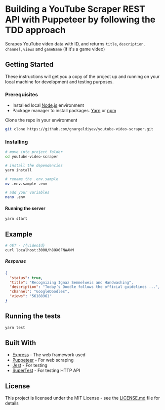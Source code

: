 # Building a YouTube Scraper REST API with Puppeteer by following the TDD approach

Scrapes YouTube video data with ID, and returns `title`, `description`, `channel`, `views` and `gameName` (if it's a game video)

## Getting Started

These instructions will get you a copy of the project up and running on your local machine for development and testing purposes.

### Prerequisites

- Installed local [Node.js](https://nodejs.org/) environment
- Package manager to install packages. [Yarn](https://yarnpkg.com/) or [npm](https://www.npmjs.com/)

Clone the repo in your environment

```bash
git clone https://github.com/gnurgeldiyev/youtube-video-scraper.git
```

### Installing

```bash
# move into project folder
cd youtube-video-scraper

# install the dependencies
yarn install

# rename the .env.sample
mv .env.sample .env

# add your variables
nano .env
```

#### Running the server

```bash
yarn start
```

## Example

```bash
# GET - /{videoId}
curl localhost:3000/h8OX0FNWANM
```

##### Response

```json
{
  "status": true,
  "title": "Recognizing Ignaz Semmelweis and Handwashing",
  "description": "Today’s Doodle follows the official guidelines ...",
  "channel": "GoogleDoodles",
  "views": "56188961"
}
```

## Running the tests

```bash
yarn test
```

## Built With

* [Express](https://github.com/expressjs/express/) - The web framework used
* [Puppeteer](https://github.com/puppeteer/puppeteer) - For web scraping
* [Jest](https://github.com/facebook/jest) - For testing
* [SuperTest](https://github.com/visionmedia/supertest) - For testing HTTP API

## License

This project is licensed under the MIT License - see the [LICENSE.md](LICENSE.md) file for details
